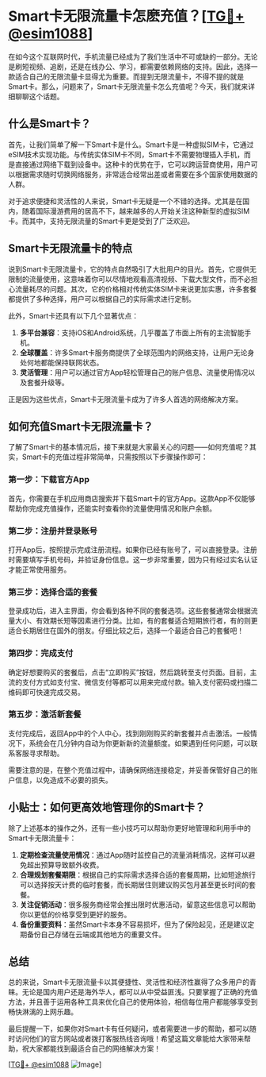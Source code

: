 # Smart卡无限流量卡怎麽充值？[[TG💪+ @esim1088](https://t.me/s/esim1088)]

在如今这个互联网时代，手机流量已经成为了我们生活中不可或缺的一部分。无论是刷短视频、追剧，还是在线办公、学习，都需要依赖网络的支持。因此，选择一款适合自己的无限流量卡显得尤为重要。而提到无限流量卡，不得不提的就是Smart卡。那么，问题来了，Smart卡无限流量卡怎么充值呢？今天，我们就来详细聊聊这个话题。

## 什么是Smart卡？

首先，让我们简单了解一下Smart卡是什么。Smart卡是一种虚拟SIM卡，它通过eSIM技术实现功能。与传统实体SIM卡不同，Smart卡不需要物理插入手机，而是直接通过网络下载到设备中。这种卡的优势在于，它可以跨运营商使用，用户可以根据需求随时切换网络服务，非常适合经常出差或者需要在多个国家使用数据的人群。

对于追求便捷和灵活性的人来说，Smart卡无疑是一个不错的选择。尤其是在国内，随着国际漫游费用的居高不下，越来越多的人开始关注这种新型的虚拟SIM卡。而其中，支持无限流量的Smart卡更是受到了广泛欢迎。

## Smart卡无限流量卡的特点

说到Smart卡无限流量卡，它的特点自然吸引了大批用户的目光。首先，它提供无限制的流量使用，这意味着你可以尽情地观看高清视频、下载大型文件，而不必担心流量耗尽的问题。其次，它的价格相对传统实体SIM卡来说更加实惠，许多套餐都提供了多种选择，用户可以根据自己的实际需求进行定制。

此外，Smart卡还具有以下几个显著优点：

1. **多平台兼容**：支持iOS和Android系统，几乎覆盖了市面上所有的主流智能手机。
2. **全球覆盖**：许多Smart卡服务商提供了全球范围内的网络支持，让用户无论身处何地都能保持联网状态。
3. **灵活管理**：用户可以通过官方App轻松管理自己的账户信息、流量使用情况以及套餐升级等。

正是因为这些优点，Smart卡无限流量卡成为了许多人首选的网络解决方案。

## 如何充值Smart卡无限流量卡？

了解了Smart卡的基本情况后，接下来就是大家最关心的问题——如何充值呢？其实，Smart卡的充值过程非常简单，只需按照以下步骤操作即可：

### 第一步：下载官方App

首先，你需要在手机应用商店搜索并下载Smart卡的官方App。这款App不仅能够帮助你完成充值操作，还能实时查看你的流量使用情况和账户余额。

### 第二步：注册并登录账号

打开App后，按照提示完成注册流程。如果你已经有账号了，可以直接登录。注册时需要填写手机号码，并验证身份信息。这一步非常重要，因为只有经过实名认证才能正常使用服务。

### 第三步：选择合适的套餐

登录成功后，进入主界面，你会看到各种不同的套餐选项。这些套餐通常会根据流量大小、有效期长短等因素进行分类。比如，有的套餐适合短期旅行者，有的则更适合长期居住在国外的朋友。仔细比较之后，选择一个最适合自己的套餐吧！

### 第四步：完成支付

确定好想要购买的套餐后，点击“立即购买”按钮，然后跳转至支付页面。目前，主流的支付方式如支付宝、微信支付等都可以用来完成付款。输入支付密码或扫描二维码即可快速完成交易。

### 第五步：激活新套餐

支付完成后，返回App中的个人中心，找到刚刚购买的新套餐并点击激活。一般情况下，系统会在几分钟内自动为你更新新的流量额度。如果遇到任何问题，可以联系客服寻求帮助。

需要注意的是，在整个充值过程中，请确保网络连接稳定，并妥善保管好自己的账户信息，以免造成不必要的损失。

## 小贴士：如何更高效地管理你的Smart卡？

除了上述基本的操作之外，还有一些小技巧可以帮助你更好地管理和利用手中的Smart卡无限流量卡：

1. **定期检查流量使用情况**：通过App随时监控自己的流量消耗情况，这样可以避免超出预算导致额外收费。
2. **合理规划套餐期限**：根据自己的实际需求选择合适的套餐周期，比如短途旅行可以选择按天计费的临时套餐，而长期居住则建议购买包月甚至更长时间的套餐。
3. **关注促销活动**：很多服务商经常会推出限时优惠活动，留意这些信息可以帮助你以更低的价格享受到更好的服务。
4. **备份重要资料**：虽然Smart卡本身不容易损坏，但为了保险起见，还是建议定期备份自己存储在云端或其他地方的重要文件。

## 总结

总的来说，Smart卡无限流量卡以其便捷性、灵活性和经济性赢得了众多用户的青睐。无论是国内用户还是海外华人，都可以从中受益匪浅。只要掌握了正确的充值方法，并且善于运用各种工具来优化自己的使用体验，相信每位用户都能够享受到畅快淋漓的上网乐趣。

最后提醒一下，如果你对Smart卡有任何疑问，或者需要进一步的帮助，都可以随时访问他们的官方网站或者拨打客服热线咨询哦！希望这篇文章能给大家带来帮助，祝大家都能找到最适合自己的网络解决方案！

[[TG💪+ @esim1088](https://t.me/s/esim1088) ![Image](https://i.postimg.cc/4NQfJmqS/Snipaste-2025-05-13-00-14-12.png)]